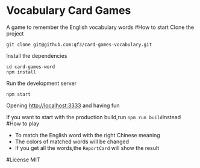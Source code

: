 # Vocabulary Card Games
A game to remember the English vocabulary words
#How to start
Clone the project
```
git clone git@github.com:qf3/card-games-vocabulary.git
```
Install the dependencies
```
cd card-games-word
npm install 
```
Run the development server
```
npm start
```
Opening [http://localhost:3333](http://localhost:3333) and having fun

If you want to start with the production build,run `npm run build`instead
#How to play
* To match the English word with the right Chinese meaning
* The colors of matched words will be changed
* If you get all the words,the `ReportCard` will show the result

<!--Tech:Git,HTML,CSS,CSS3,JavaScript,ES6/7,Babel,React,Redux,PostCSS,CSS-Modules,WebPack-->

#License
MIT
